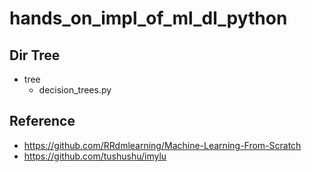 # hands_on_impl_of_ml_dl_python


## Dir Tree
* tree
    * decision_trees.py


## Reference
* https://github.com/RRdmlearning/Machine-Learning-From-Scratch
* https://github.com/tushushu/imylu